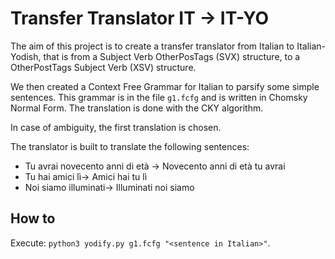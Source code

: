 # Transfer Translator IT -> IT-YO
The aim of this project is to create a transfer translator from Italian to Italian-Yodish, that is from a Subject Verb OtherPosTags (SVX) structure, to a OtherPostTags Subject Verb (XSV) structure.

We then created a Context Free Grammar for Italian to parsify some simple sentences. This grammar is in the file `g1.fcfg` and is written in Chomsky Normal Form.
The translation is done with the CKY algorithm.

In case of ambiguity, the first translation is chosen.

The translator is built to translate the following sentences:
- Tu avrai novecento anni di età -> Novecento anni di età tu avrai
- Tu hai amici lì-> Amici hai tu lì
- Noi siamo illuminati-> Illuminati noi siamo

## How to
Execute: `python3 yodify.py g1.fcfg "<sentence in Italian>"`.
